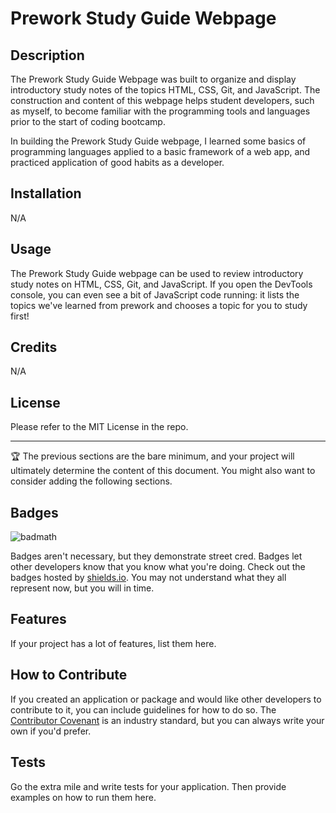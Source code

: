 # Prework Study Guide Webpage

## Description

The Prework Study Guide Webpage was built to organize and display introductory study notes of the topics HTML, CSS, Git, and JavaScript. The construction and content of this webpage helps student developers, such as myself, to become familiar with the programming tools and languages prior to the start of coding bootcamp.

In building the Prework Study Guide webpage, I learned some basics of programming languages applied to a basic framework of a web app, and practiced application of good habits as a developer.

## Installation

N/A

## Usage

The Prework Study Guide webpage can be used to review introductory study notes on HTML, CSS, Git, and JavaScript. If you open the DevTools console, you can even see a bit of JavaScript code running: it lists the topics we've learned from prework and chooses a topic for you to study first!

## Credits

N/A

## License

Please refer to the MIT License in the repo.

---

🏆 The previous sections are the bare minimum, and your project will ultimately determine the content of this document. You might also want to consider adding the following sections.

## Badges

![badmath](https://img.shields.io/github/languages/top/nielsenjared/badmath)

Badges aren't necessary, but they demonstrate street cred. Badges let other developers know that you know what you're doing. Check out the badges hosted by [shields.io](https://shields.io/). You may not understand what they all represent now, but you will in time.

## Features

If your project has a lot of features, list them here.

## How to Contribute

If you created an application or package and would like other developers to contribute to it, you can include guidelines for how to do so. The [Contributor Covenant](https://www.contributor-covenant.org/) is an industry standard, but you can always write your own if you'd prefer.

## Tests

Go the extra mile and write tests for your application. Then provide examples on how to run them here.
